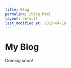 ```yaml
---
title: Blog
permalink: /blog.html
layout: default
last_modified_at: 2023-04-19
---
```


# My Blog

Coming soon!
